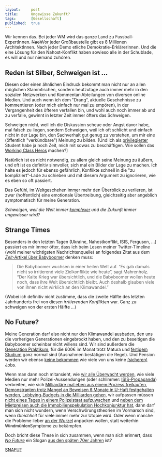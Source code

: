 ```yaml
---
layout: 	post
title: 		Ungewisse Zukunft?
tags: 		[Gesellschaft]
published: 	true
---
```


Wir kennen das. Bei jeder WM wird das ganze Land zu Fussball-ExpertInnen. <strike>Nach</strike>Vor jeder Großbaustelle gibt es 8 Millionen ArchitektInnen. Nach jeder Demo etliche Demokratie-ErklärerInnen. Und die eine Lösung für den Nahost-Konflikt haben sowieso alle in der Schublade, es will und nur niemand zuhören. 

## Reden ist Silber, Schweigen ist …

Diesen oder einen ähnlichen Eindruck bekommt man nicht nur an allen möglichen Stammtischen, sondern heutzutage auch immer mehr in den sozialen Netzwerken und Kommentar-Abteilungen von diversen online Medien. Und auch wenn ich dem "Drang", aktuelle Geschehnisse zu kommentieren (oder mich einfach nur mal zu empören), in der Vergangenheit des öfteren verfallen bin, und wohl auch noch immer ab und zu verfalle, gewinnt in letzter Zeit immer öfters das Schweigen. 

Schweigen nicht, weil ich die Diskussion scheue oder Angst davor habe, mal falsch zu liegen, sondern Schweigen, weil ich oft schlicht und einfach nicht in der Lage bin, den Sachverhalt gut genug zu verstehen, um mir eine (öffentlich "verkündbare") Meinung zu bilden. [Und ich als [privilegierter](http://www.checkmyprivilege.com/quiz) Student habe ja noch Zeit, mich mit sowas zu beschäftigen. Wie sollen das [Working Class Heros](https://www.youtube.com/watch?v=njG7p6CSbCU#) machen?] 

Natürlich ist es nicht notwendig, zu allem gleich seine Meinung zu äußern, und oft ist es definitiv sinnvoller, sich mal ein Bilder der Lage zu machen. Ich halte es jedoch für ebenso gefährlich, Konflikte schnell in die "zu kompliziert"-Lade zu schieben und mit diesem Argument zu ignorieren, wie es eben so oft passiert. 

Das Gefühl, im Weltgeschehen immer mehr den Überblick zu verlieren, ist zwar (hoffentlich) eine emotionale Übertreibung, gleichzeitig aber angeblich symptomatisch für meine Generation.

*Schweigen, weil die Welt immer [komplexer](https://www.ted.com/talks/david_christian_big_history) und die Zukunft immer ungewisser wird?*

## Strange Times

Besonders in den letzten Tagen (Ukraine, Nahostkonflikt, ISIS, Ferguson, …) passiert es mir immer öfter, dass ich beim Lesen meiner Twitter-Timeline (wohl meiner wichtigsten Nachrichtenquelle) an folgendes Zitat aus dem [*Zeit*-Artikel über Babyboomer](http://www.zeit.de/2013/17/demografie-babyboomer/komplettansicht) denken muss:

<blockquote>Die Babyboomer wuchsen in einer heilen Welt auf. “Es gab damals nicht so irritierend viele Zielkonflikte wie heute”, sagt Mahrenholz. “Der Kalte Krieg war übersichtlich, und die Babyboomer wollen heute noch, dass ihre Welt übersichtlich bleibt. Auch deshalb glauben viele von ihnen nicht wirklich an den Klimawandel.”</blockquote>

(Wobei ich definitiv nicht zustimme, dass die zweite Hälfte des letzten Jahrhunderts frei von diesen *irritierenden Konflikten* war. Ganz zu schweigen von der ersten Hälfte …)

## No Future?

Meine Generation darf also nicht nur den Klimawandel ausbaden, den uns die vorherigen Generationen eingebrockt haben, und den zu beseitigen die Babyboomer scheinbar nicht willens sind. Wir sind außerdem die [Generation Praktikum](https://de.wikipedia.org/wiki/Generation_Praktikum), für die 600€ im Monat trotz Matura und [fertigem Studium](http://www.falter.at/falter/2007/07/10/billig-willig-praktikant/) ganz normal sind (Ausnahmen bestätigen die Regel). Und Pension werden wir ebenso [keine bekommen](https://de.wikipedia.org/wiki/Generationenvertrag) wie viele von uns keine [(sicheren) Jobs](http://www.spiegel.de/thema/jugendarbeitslosigkeit/).

Wenn man dann noch mitansieht, wie [wir alle Überwacht werden](https://de.wikipedia.org/wiki/Globale_%C3%9Cberwachungs-_und_Spionageaff%C3%A4re), wie viele Medien nur mehr Polizei-Aussendungen (oder schlimmer: [ISIS-Propaganda](http://www.vice.com/alps/tag/Islamischer+Staat)) verbreiten, wie sich [Milliardäre mal eben aus einem Prozess freikaufen](http://www.spiegel.de/wirtschaft/ecclestone-gericht-stellt-verfahren-gegen-100-millionen-dollar-ein-a-984510.html), [Demonstranten trotz Mangel an Beweisen 6 Monate in U-Haft festgehalten werden](http://prozess.report/josef/), [Lobbying-Budgets in die Milliarden gehen](https://www.opensecrets.org/lobby/), wir aufpassen müssen [nicht eines Tages in einem Polizeistaat aufzuwachen](http://www.theatlantic.com/national/archive/2011/11/turning-patrolmen-into-soldiers-how-did-we-let-this-happen/248828/) und [neben dem Mietpreisen auch die Immobilienspekulation Hochkonjunktur hat](http://orf.at/stories/2239715/), dann darf man sich nicht wundern, wenn Verschwörungstheorien im Vormarsch sind, wenn *Gleichheit* für viele immer mehr zur Utopie wird. Oder wenn manche die Probleme lieber [an der Wurzel](https://de.wiktionary.org/wiki/radikal) anpacken wollen, statt weiterhin <strike>Windmühlen</strike>Symptome zu bekämpfen.

Doch bricht diese These in sich zusammen, wenn man sich erinnert, dass [*No Future*](https://de.wikipedia.org/wiki/No_Future) ein Slogan [aus den späten 70er Jahren](https://www.youtube.com/watch?v=BIlUvEOhFos) ist?

[SNAFU?](https://en.wiktionary.org/wiki/SNAFU)

